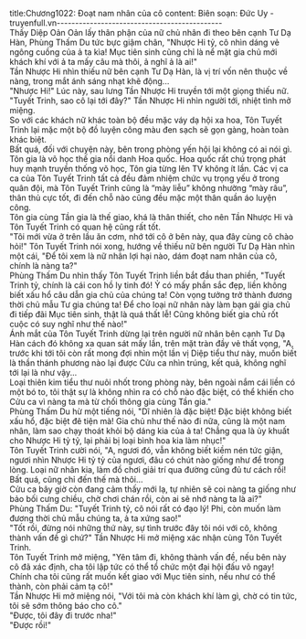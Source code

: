 title:Chương1022: Đoạt nam nhân của cô
content:
Biên soạn: Đức Uy - truyenfull.vn---------------------------------------------<br>Thấy Diệp Oản Oản lấy thân phận của nữ chủ nhân đi theo bên cạnh Tư Dạ Hàn, Phùng Thấm Du tức bực giậm chân, "Nhược Hi tỷ, cô nhìn dáng vẻ ngông cuồng của ả ta kìa! Mục tiên sinh cũng chỉ là nể mặt gia chủ mới khách khí với ả ta mấy câu mà thôi, ả nghĩ ả là ai!"<br>Tần Nhược Hi nhìn thiếu nữ bên cạnh Tư Dạ Hàn, là vị trí vốn nên thuộc về nàng, trong mắt ánh sáng nhạt khẽ động...<br>"Nhược Hi!" Lúc này, sau lưng Tần Nhược Hi truyền tới một giọng thiếu nữ.<br>"Tuyết Trinh, sao cô lại tới đây?" Tần Nhược Hi nhìn người tới, nhiệt tình mở miệng.<br>So với các khách nữ khác toàn bộ đều mặc váy dạ hội xa hoa, Tôn Tuyết Trinh lại mặc một bộ đồ luyện công màu đen sạch sẽ gọn gàng, hoàn toàn khác biệt.<br>Bất quá, đối với chuyện này, bên trong phòng yến hội lại không có ai nói gì.<br>Tôn gia là võ học thế gia nổi danh Hoa quốc. Hoa quốc rất chú trọng phát huy mạnh truyền thống võ học, Tôn gia từng lên TV không ít lần. Các vị ca ca của Tôn Tuyết Trinh tất cả đều đảm nhiệm chức vụ trọng yếu ở trong quân đội, mà Tôn Tuyết Trinh cũng là “mày liễu” không nhường “mày râu”, thân thủ cực tốt, đi đến chỗ nào cũng đều mặc một thân quần áo luyện công.<br>Tôn gia cùng Tần gia là thế giao, khá là thân thiết, cho nên Tần Nhược Hi và Tôn Tuyết Trinh có quan hệ cũng rất tốt.<br>"Tôi mới vừa ở trên lầu ăn cơm, nhớ tới cô ở bên này, qua đây cùng cô chào hỏi!" Tôn Tuyết Trinh nói xong, hướng về thiếu nữ bên người Tư Dạ Hàn nhìn một cái, "Để tôi xem là nữ nhân lợi hại nào, dám đoạt nam nhân của cô, chính là nàng ta?"<br>Phùng Thấm Du nhìn thấy Tôn Tuyết Trinh liền bắt đầu than phiền, "Tuyết Trinh tỷ, chính là cái con hồ ly tinh đó! Ỷ có mấy phần sắc đẹp, liền không biết xấu hổ câu dẫn gia chủ của chúng ta! Còn vọng tưởng trở thành đương thời chủ mẫu Tư gia chúng ta! Để cho loại nữ nhân này làm bạn gái gia chủ đi tiếp đãi Mục tiên sinh, thật là quá thất lễ! Cũng không biết gia chủ rốt cuộc có suy nghĩ như thế nào!"<br>Ánh mắt của Tôn Tuyết Trinh dừng lại trên người nữ nhân bên cạnh Tư Dạ Hàn cách đó không xa quan sát mấy lần, trên mặt tràn đầy vẻ thất vọng, "A, trước khi tới tôi còn rất mong đợi nhìn một lần vị Diệp tiểu thư này, muốn biết là thần thánh phương nào lại được Cửu ca nhìn trúng, kết quả, không nghĩ tới lại là như vậy...<br>Loại thiên kim tiểu thư nuôi nhốt trong phòng này, bên ngoài nắm cái liền có một bó to, tôi thật sự là không nhìn ra có chỗ nào đặc biệt, có thể khiến cho Cửu ca vì nàng ta mà từ chối thông gia cùng Tần gia."<br>Phùng Thấm Du hừ một tiếng nói, "Dĩ nhiên là đặc biệt! Đặc biệt không biết xấu hổ, đặc biệt đê tiện mà! Gia chủ như thế nào đi nữa, cũng là một nam nhân, làm sao chạy thoát khỏi bộ dáng kia của ả ta! Chẳng qua là ủy khuất cho Nhược Hi tỷ tỷ, lại phải bị loại bình hoa kia làm nhục!"<br>Tôn Tuyết Trinh cười nói, "A, ngươi đó, vẫn không biết kiềm nén tức giận, ngươi nhìn Nhược Hi tỷ tỷ của ngươi, đâu có chút nào giống như để trong lòng. Loại nữ nhân kia, làm đồ chơi giải trí qua đường cũng đủ tư cách rồi! Bất quá, cũng chỉ đến thế mà thôi…<br>Cửu ca bây giờ còn đang cảm thấy mới lạ, tự nhiên sẽ coi nàng ta giống như bảo bối cưng chiều, chờ chơi chán rồi, còn ai sẽ nhớ nàng ta là ai?"<br>Phùng Thấm Du: "Tuyết Trinh tỷ, cô nói rất có đạo lý! Phi, còn muốn làm đương thời chủ mẫu chúng ta, ả ta xứng sao!"<br>"Tốt rồi, đừng nói những thứ này, sự tình trước đây tôi nói với cô, không thành vấn đề gì chứ?" Tần Nhược Hi mở miệng xác nhận cùng Tôn Tuyết Trinh.<br>Tôn Tuyết Trinh mở miệng, "Yên tâm đi, không thành vấn đề, nếu bên này cô đã xác định, cha tôi lập tức có thể tổ chức một đại hội đấu võ ngay! Chính cha tôi cũng rất muốn kết giao với Mục tiên sinh, nếu như có thể thành, còn phải cảm tạ cô!"<br>Tần Nhược Hi mở miệng nói, "Với tôi mà còn khách khí làm gì, chờ có tin tức, tôi sẽ sớm thông báo cho cô."<br>"Được, tôi đây đi trước nha!"<br>"Được rồi!"